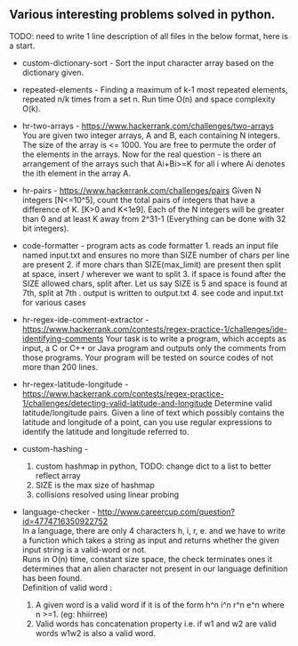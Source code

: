 Various interesting problems solved in python.
-----------------------------------------
TODO: need to write 1 line description of all files in the below format, here is a start.

- custom-dictionary-sort - Sort the input character array based on the dictionary given.

- repeated-elements - Finding a maximum of k-1 most repeated elements, repeated n/k times from a set n. Run time O(n) and space complexity O(k).

- hr-two-arrays - https://www.hackerrank.com/challenges/two-arrays
You are given two integer arrays, A and B, each containing N integers. The size of the array is <= 1000. You are free to permute the order of the elements in the arrays.
Now for the real question - is there an arrangement of the arrays such that Ai+Bi>=K for all i where Ai denotes the ith element in the array A.

- hr-pairs - https://www.hackerrank.com/challenges/pairs
Given N integers [N<=10^5], count the total pairs of integers that have a difference of K. [K>0 and K<1e9]. Each of the N integers will be greater than 0 and at least K away from 2^31-1 (Everything can be done with 32 bit integers).

- code-formatter - program acts as code formatter
      1. reads an input file named input.txt and ensures no more than SIZE number of chars per line are present
      2. if more chars than SIZE(max_limit) are present then split at space, insert / wherever we want to split
      3. if space is found after the SIZE allowed chars, split after. Let us say SIZE is 5 and space is found at 7th, split at 7th . output is written to output.txt
      4. see code and input.txt for various cases

- hr-regex-ide-comment-extractor - https://www.hackerrank.com/contests/regex-practice-1/challenges/ide-identifying-comments
 Your task is to write a program, which accepts as input, a C or C++ or Java program and outputs only the comments from those programs. Your program will be tested on source codes of not more than 200 lines.

- hr-regex-latitude-longitude - https://www.hackerrank.com/contests/regex-practice-1/challenges/detecting-valid-latitude-and-longitude
Determine valid latitude/longitude pairs. Given a line of text which possibly contains the latitude and longitude of a point, can you use regular expressions to identify the latitude and longitude referred to.

- custom-hashing - 
    1. custom hashmap in python, TODO: change dict to a list to better reflect array
    2. SIZE is the max size of hashmap
    3. collisions resolved using linear probing

- language-checker - http://www.careercup.com/question?id=4774716350922752<br>In a language, there are only 4 characters h, i, r, e. and we have to write a function which takes a string as input and returns whether the given input string is a valid-word or not.<br>
Runs in O(n) time, constant size space, the check terminates ones it determines that an alien character not present in our language definition has been found.<br>
Definition of valid word : 
    1. A given word is a valid word if it is of the form h^n i^n r^n e^n where n >=1. (eg: hhiirree) 
    2. Valid words has concatenation property i.e. if w1 and w2 are valid words w1w2 is also a valid word.
